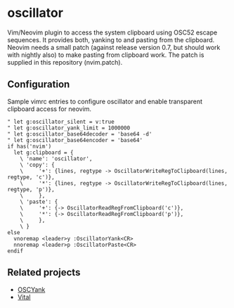 # oscillator

Vim/Neovim plugin to access the system clipboard using OSC52 escape sequences.
It provides both, yanking to and pasting from the clipboard. Neovim needs a
small patch (against release version 0.7, but should work with nightly also) to
make pasting from clipboard work. The patch is supplied in this repository
(nvim.patch).

## Configuration

Sample vimrc entries to configure oscillator and enable transparent clipboard
access for neovim.

    " let g:oscillator_silent = v:true
    " let g:oscillator_yank_limit = 1000000
    " let g:oscillator_base64decoder = 'base64 -d'
    " let g:oscillator_base64encoder = 'base64'
    if has('nvim')
      let g:clipboard = {
        \ 'name': 'oscillator',
        \ 'copy': {
        \     '+': {lines, regtype -> OscillatorWriteRegToClipboard(lines, regtype, 'c')},
        \     '*': {lines, regtype -> OscillatorWriteRegToClipboard(lines, regtype, 'p')},
        \     },
        \ 'paste': {
        \     '+': {-> OscillatorReadRegFromClipboard('c')},
        \     '*': {-> OscillatorReadRegFromClipboard('p')},
        \     },
        \ }
    else
      vnoremap <leader>y :OscillatorYank<CR>
      nnoremap <leader>p :OscillatorPaste<CR>
    endif

## Related projects

- [OSCYank](https://github.com/ojroques/vim-oscyank)
- [Vital](https://github.com/vim-jp/vital.vim)

